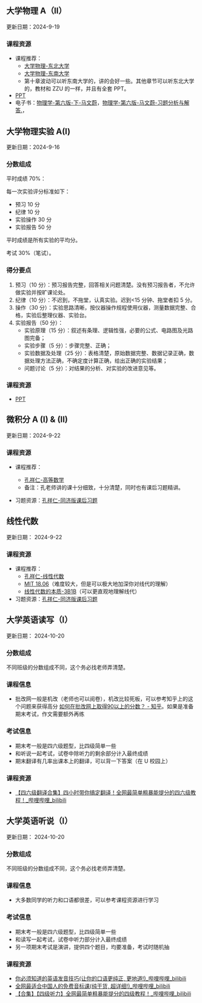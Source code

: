 ## 大学物理 A（II）

更新日期：2024-9-19

### 课程资源

- 课程推荐：
	- [大学物理-东北大学](https://www.bilibili.com/video/BV1qW411H7UX/)
	- [大学物理-东南大学](https://www.bilibili.com/video/BV1kW411P7VY/)
	- 第十章波动可以听东南大学的，讲的会好一些。其他章节可以听东北大学的，教材和 ZZU 的一样，并且有全套 PPT。
- [PPT](https://gitee.com/clare371/zzu-cs-courses-resources/tree/master/01%20%E6%95%B0%E7%90%86%E5%9F%BA%E7%A1%80%20%26%20%E8%8B%B1%E8%AF%AD/%E5%A4%A7%E5%AD%A6%E7%89%A9%E7%90%86%20A%EF%BC%88II%EF%BC%89/PPT)
- 电子书：[物理学-第六版-下-马文蔚](https://gitee.com/clare371/zzu-cs-courses-resources/blob/master/01%20%E6%95%B0%E7%90%86%E5%9F%BA%E7%A1%80%20%26%20%E8%8B%B1%E8%AF%AD/%E5%A4%A7%E5%AD%A6%E7%89%A9%E7%90%86%20A%EF%BC%88II%EF%BC%89/%E7%89%A9%E7%90%86%E5%AD%A6-%E7%AC%AC%E5%85%AD%E7%89%88-%E4%B8%8B-%E9%A9%AC%E6%96%87%E8%94%9A.pdf)，[物理学-第六版-马文蔚-习题分析与解答.](https://gitee.com/clare371/zzu-cs-courses-resources/blob/master/01%20%E6%95%B0%E7%90%86%E5%9F%BA%E7%A1%80%20%26%20%E8%8B%B1%E8%AF%AD/%E5%A4%A7%E5%AD%A6%E7%89%A9%E7%90%86%20A%EF%BC%88II%EF%BC%89/%E7%89%A9%E7%90%86%E5%AD%A6-%E7%AC%AC%E5%85%AD%E7%89%88-%E9%A9%AC%E6%96%87%E8%94%9A-%E4%B9%A0%E9%A2%98%E5%88%86%E6%9E%90%E4%B8%8E%E8%A7%A3%E7%AD%94.pdf)，

## 大学物理实验 A(Ⅰ)

更新日期：2024-9-16

### 分数组成

平时成绩 70%：

每一次实验评分标准如下：

- 预习 10 分
- 纪律 10 分
- 实验操作 30 分
- 实验报告 50 分

平时成绩是所有实验的平均分。

考试 30%（笔试）。

### 得分要点

1. 预习（10 分）：预习报告完整，回答相关问题清楚。没有预习报告者，不允许做实验并按旷课论处。
2. 纪律（10 分）：不迟到，不拖堂，认真实验。迟到<15 分钟、拖堂者扣 5 分。
3. 操作（30 分）：实验思路清晰，按仪器操作规程使用仪器，测量数据完整、合格，实验后整理仪器、实验台。
4. 实验报告（50 分）：
    - 实验原理（15 分）：叙述有条理、逻辑性强，必要的公式、电路图及光路图完备；
    - 实验步骤（5 分）：步骤完整、正确；
    - 实验数据及处理（25 分）：表格清楚，原始数据完整、数据记录正确，数据处理方法正确，不确定度计算正确，给出正确的实验结果；
    - 问题讨论（5 分）：对结果的分析、对实验的改进意见等。

### 课程资源

- [PPT](https://gitee.com/clare371/zzu-cs-courses-resources/tree/master/01%20%E6%95%B0%E7%90%86%E5%9F%BA%E7%A1%80%20%26%20%E8%8B%B1%E8%AF%AD/%E5%A4%A7%E5%AD%A6%E7%89%A9%E7%90%86%E5%AE%9E%E9%AA%8C%20A(%E2%85%A0)/PPT)

## 微积分 A (I) & (II)

更新日期：2024-9-22

### 课程资源

- 课程推荐：
	 - [孔祥仁-高等数学](https://www.bilibili.com/video/BV1a14y187qn?vd_source=bf68982f41921d5f90e2525a0ca4ff9d)
	 - 备注：孔老师讲的课十分细致，十分清楚，同时也有课后习题精讲。
			 
- 习题资源：[孔祥仁-同济版课后习题](https://www.bilibili.com/video/BV1wH4y1F7R6?vd_source=bf68982f41921d5f90e2525a0ca4ff9d)

## 线性代数

更新日期： 2024-9-22

### 课程资源

- 课程推荐：
	- [孔祥仁-线性代数](https://www.bilibili.com/video/BV1KM411V7gv?vd_source=bf68982f41921d5f90e2525a0ca4ff9d)
	- [MIT 18.06](https://csdiy.wiki/%E6%95%B0%E5%AD%A6%E5%9F%BA%E7%A1%80/MITLA1/)（难度较大，但是可以极大地加深你对线代的理解）
	- [线性代数的本质-3B1B](https://space.bilibili.com/88461692/channel/seriesdetail?sid=1528927)（可以更直观地理解线代）
- 习题资源：[孔祥仁-同济版课后习题](https://www.bilibili.com/video/BV1KM411V7gv?vd_source=bf68982f41921d5f90e2525a0ca4ff9d)

## 大学英语读写（I）

更新日期： 2024-10-20

### 分数组成

不同班级的分数组成不同，这个务必找老师弄清楚。

### 课程信息

- 批改网一般是机改（老师也可以阅卷），机改比较死板，可以参考知乎上的这个问题来获得高分 [如何在批改网上取得90以上的分数？ - 知乎](https://www.zhihu.com/question/30319441/answer/3047295806)。如果是准备期末考试，作文需要额外再练

### 考试信息

- 期末考一般是四六级题型，比四级简单一些
- 和听说一起考试，试卷中除听力的剩余部分计入最终成绩
- 期末翻译有几率出课本上的翻译，可以背一下答案（在 U 校园上）

### 课程资源

- [【四六级翻译合集】四小时带你搞定翻译！全网最简单粗暴能提分的四六级教程！_哔哩哔哩_bilibili](https://www.bilibili.com/video/BV11T4y197gV/?spm_id_from=..search-card.all.click)

## 大学英语听说（I）

更新日期： 2024-10-20

### 分数组成

不同班级的分数组成不同，这个务必找老师弄清楚。

### 课程信息

- 大多数同学的听力和口语都很差，可以参考课程资源进行学习

### 考试信息

- 期末考一般是四六级题型，比四级简单一些
- 和读写一起考试，试卷中听力部分计入最终成绩
- 另一项期末考试是演讲，提供四个题目，均要准备，考试时随机抽

### 课程资源

- [你必须知道的英语发音技巧(让你的口语更纯正, 更地道!)_哔哩哔哩_bilibili](https://www.bilibili.com/video/BV1SZ4y1K7Lr/)
- [全网最适合中国人的免费音标课(纯干货, 超详细!)_哔哩哔哩_bilibili](https://www.bilibili.com/video/BV1iV411z7Nj/?spm_id_from=..search-card.all.click)
- [【合集】【四级听力】全网最简单粗暴能提分的四级教程！_哔哩哔哩_bilibili](https://www.bilibili.com/video/BV1at4y1i7cy/)